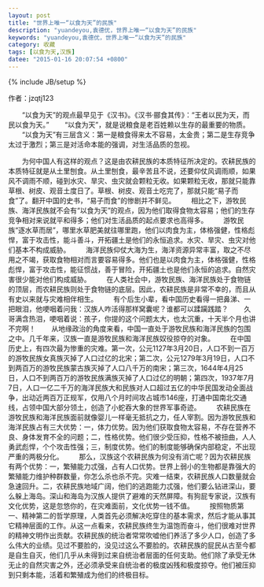 ```yaml
---
layout: post
title: "世界上唯一“以食为天”的民族"
description: "yuandeyou,袁德优，世界上唯一“以食为天”的民族"
keywords: "yuandeyou,袁德优，世界上唯一“以食为天”的民族"
category: 收藏
tags: [以食为天,汉族]
datee: "2015-01-16 20:07:54 +0800"
---
```

{% include JB/setup %}

作者：jzqtj123

　　“以食为天”的观点最早见于《汉书》。《汉书·郦食其传》：“王者以民为天，而民以食为天。”
　　“以食为天”，就是说粮食是老百姓赖以生存的最重要的物质。
　　“以食为天”有三层含义：第一是粮食得来太不容易，太金贵；第二是生存竞争太过于激烈；第三是对活命本能的强调，对生活品质的忽视。

<!-- more -->

　　为何中国人有这样的观点？这是由农耕民族的本质特征所决定的。农耕民族的本质特征就是从土里刨食。从土里刨食，最辛苦且不说，还要仰仗风调雨顺，如果风不调雨不顺，碰到水灾、旱灾、虫灾就会颗粒无收。如果颗粒无收，那就只能靠草根、树皮、观音土度日了。草根、树皮、观音土吃完了，那就只能“易子而食”了。翻开中国的史书，“易子而食”的惨剧并不鲜见。
　　相比之下，游牧民族、海洋民族就不会有“以食为天”的观点，因为他们取得食物太容易；他们的生存竞争相对来说就平和得多；他们对生活品质的起点要求也高得多。
　　游牧民族“逐水草而居”，哪里水草肥美就往哪里跑，他们以肉食为主，体格强健，性格彪悍，富于攻击性，能斗善斗，开拓疆土是他们的永恒追求。水灾、旱灾、虫灾对他们基本不构成威胁。
　　海洋民族仰仗大海为生，海洋资源异常丰富，取之不尽用之不竭，获取食物相对而言要容易得多。他们也是以肉食为主，体格强健，性格彪悍，富于攻击性，能征惯战，善于冒险，开拓疆土也是他们永恒的追求。自然灾害很少能对他们构成威胁。
　　在人类社会中，游牧民族、海洋民族处于食物链的顶层，而农耕民族则处于食物链的底层。因此，农耕民族是非常不幸的，而且从有史以来就与灾难相伴相生。
　　有个后生小辈，看中国历史看得一把鼻涕、一把眼泪，他哽咽着问我：汉族人咋活得那样窝囊呢？谁都可以蹂躏践踏？
　　久哥满含热泪，哽咽着说：孩子，你提的这个问题太大，也太沉重，十天半个月也讲不完啊！
　　从地缘政治的角度来看，中国一直处于游牧民族和海洋民族的包围之中。几千年来，汉族一直是游牧民族和海洋民族奴役掠夺的对象。
　　在中国历史上，有四次最为惨重的灾难。第一次，公元1127年3月20日，人口不到一百万的游牧民族女真族灭掉了人口过亿的北宋；第二次，公元1279年3月19日，人口不到两百万的游牧民族蒙古族灭掉了人口八千万的南宋；第三次，1644年4月25日，人口不到两百万的游牧民族满族灭掉了人口过亿的明朝；第四次，1937年7月7日，人口一亿二千万的海洋民族大和民族对人口超过五亿的中华民国发动全面战争，出动近两百万正规军，仅用八个月时间攻占城市146座，打通中国南北交通线，占领中国大部分领土，创造了小蛇吞大象的世界军事奇迹。
　　农耕民族在游牧民族和海洋民族面前就像婴儿一样毫无抵抗之力，任人宰割。因为游牧民族和海洋民族占有三大优势：一，体力优势。因为他们获取食物太容易，不存在营养不良、身体发育不全的问题；二，性格优势。他们很少受压抑，性格不被扭曲，人人勇武彪悍，个个攻击性强；三，制度优势。他们的制度能够确保内部稳定，不出现严重的两极分化。
　　那么，汉族这个农耕民族为何没有消亡呢？因为农耕民族有两个优势：一，繁殖能力忒强，占有人口优势。世界上弱小的生物都是靠强大的繁殖能力维护种群数量，你怎么杀也杀不完。灾难一结束，农耕民族人口数量就会急速回升。二，农耕民族地域广阔，他们的逃跑能力忒强，他们要么钻进深山，要么躲上海岛。深山和海岛为汉族人提供了避难的天然屏障。有狗屁专家说，汉族有文化优势，这是忽悠你的，在灾难面前，文化优势一钱不值。
　　按照物质第一、精神第二的哲学原理，人类首先必须解决吃穿住的基本需求，然后才能从事其它精神层面的工作。从这一点看来，农耕民族终生为温饱而奋斗，他们很难对世界的精神文明作出贡献。农耕民族的统治者常常吹嘘他们养活了多少人口，创造了多么伟大的业绩。见过不要脸的，没见过这么不要脸的。农耕民族的屁民从古至今都是自生自灭，他们几乎从未得到过来自统治者层面的任何支助。他们除了承受无休无止的自然灾害之外，还必须承受来自统治者的极度凶残和极度掠夺。他们被压抑到只剩本能，活着和繁殖成为他们的终极目标。
